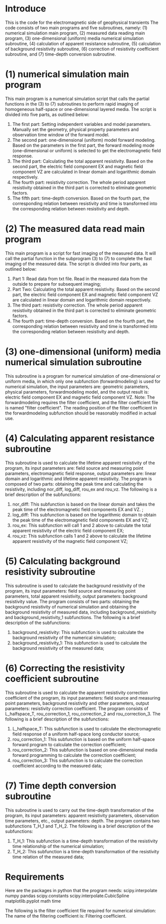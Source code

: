 #  Introduce
This is the code for the electromagnetic side of geophysical transients
The code consists of two main programs and five subroutines, namely: (1) numerical simulation main program, (2) measured data reading main program, (3) one-dimensional (uniform) media numerical simulation subroutine, (4) calculation of apparent resistance subroutine, (5) calculation of background resistivity subroutine, (6) correction of resistivity coefficient subroutine, and (7) time-depth conversion subroutine.
#  (1) numerical simulation main program
This main program is a numerical simulation script that calls the partial functions in the (3) to (7) subroutines to perform rapid imaging of homogeneous half-space or one-dimensional layered media. The script is divided into five parts, as outlined below:
1. The first part: Setting independent variables and model parameters. Manually set the geometry, physical property parameters and observation time window of the forward model.
2. The second part: one-dimensional (uniform) model forward modeling. Based on the parameters in the first part, the forward modeling mode (one-dimensional or uniform) is selected to get the electromagnetic field response.
3. The third part: Calculating the total apparent resistivity. Based on the second part, the electric field component EX and magnetic field component VZ are calculated in linear domain and logarithmic domain respectively.
4. The fourth part: resistivity correction. The whole period apparent resistivity obtained in the third part is corrected to eliminate geometric factors.
5. The fifth part: time-depth conversion. Based on the fourth part, the corresponding relation between resistivity and time is transformed into the corresponding relation between resistivity and depth.
#  (2) The measured data read main program
This main program is a script for fast imaging of the measured data. It will call the partial function in the subprogram (3) to (7) to complete the fast imaging of the measured data. The script is divided into four parts, as outlined below:
1. Part 1: Read data from txt file. Read in the measured data from the outside to prepare for subsequent imaging;
2. Part Two: Calculating the total apparent resistivity. Based on the second part, the electric field component EX and magnetic field component VZ are calculated in linear domain and logarithmic domain respectively.
3. The third part: resistivity correction. The whole period apparent resistivity obtained in the third part is corrected to eliminate geometric factors.
4. The fourth part: time-depth conversion. Based on the fourth part, the corresponding relation between resistivity and time is transformed into the corresponding relation between resistivity and depth.
#  (3) one-dimensional (uniform) media numerical simulation subroutine
This subroutine is a program for numerical simulation of one-dimensional or uniform media, in which only one subfunction (forwardmodeling) is used for numerical simulation, the input parameters are: geometric parameters, physical parameters, forwardmodeling model, and the output result is: electric field component EX and magnetic field component VZ. Note: The forwardmodeling requires the filter coefficient, and the filter coefficient file is named "filter coefficient". The reading position of the filter coefficient in the forwardmodeling subfunction should be reasonably modified in actual use.
#  (4) Calculating apparent resistance subroutine
This subroutine is used to calculate the lifetime apparent resistivity of the program, its input parameters are: field source and measuring point parameters, electromagnetic field response, output parameters are: linear domain and logarithmic and lifetime apparent resistivity. The program is composed of two parts: obtaining the peak time and calculating the resistivity, including nor_diff, log_diff, rou_ex and rou_vz. The following is a brief description of the subfunctions:
1. nor_diff: This subfunction is based on the linear domain and takes the peak time of the electromagnetic field components EX and VZ. ;
2. log_diff: This subfunction is based on the logarithmic domain to obtain the peak time of the electromagnetic field components EX and VZ;
3. rou_ex: This subfunction will call 1 and 2 above to calculate the total apparent resistivity of the electric field component EX;
4. rou_vz: This subfunction calls 1 and 2 above to calculate the lifetime apparent resistivity of the magnetic field component VZ;
#  (5) Calculating background resistivity subroutine
This subroutine is used to calculate the background resistivity of the program, its input parameters: field source and measuring point parameters, total apparent resistivity, output parameters: background resistivity value. The program consists of two parts: obtaining the background resistivity of numerical simulation and obtaining the background resistivity of measured data, including background_resistivity and background_resistivity_1 subfunctions. The following is a brief description of the subfunctions:
1. background_resistivity: This subfunction is used to calculate the background resistivity of the numerical simulation;
2. background_resistivity_1: This subfunction is used to calculate the background resistivity of the measured data;
#  (6) Correcting the resistivity coefficient subroutine
This subroutine is used to calculate the apparent resistivity correction coefficient of the program, its input parameters: field source and measuring point parameters, background resistivity and other parameters, output parameters: resistivity correction coefficient. The program consists of L_halfspace_T, rou_correction_1, rou_correction_2 and rou_correction_3. The following is a brief description of the subfunctions:
1. L_halfspace_T: This subfunction is used to calculate the electromagnetic field response of a uniform half-space long conductor source;
2. rou_correction_1: This subfunction is based on the uniform half-space forward program to calculate the correction coefficient;
3. rou_correction_2: This subfunction is based on one-dimensional media forward programming to calculate the correction coefficient;
4. rou_correction_3: This subfunction is to calculate the correction coefficient according to the measured data;
#  (7) Time depth conversion subroutine
This subroutine is used to carry out the time-depth transformation of the program, its input parameters: apparent resistivity parameters, observation time parameters, etc., output parameters: depth. The program contains two subfunctions T_H_1 and T_H_2. The following is a brief description of the subfunctions:
1. T_H_1: This subfunction is a time-depth transformation of the resistivity time relationship of the numerical simulation;
2. T_H_2: This subfunction is a time-depth transformation of the resistivity time relation of the measured data;
#  Requirements
Here are the packages in python that the program needs:
scipy.interpolate
numpy
pandas
scipy.constants
scipy.interpolate.CubicSpline
matplotlib.pyplot
math
time

The following is the filter coefficient file required for numerical simulation:
The name of the filtering coefficient is: Filtering coefficient.
